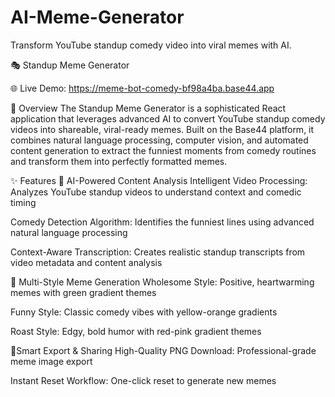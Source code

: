 # AI-Meme-Generator
Transform YouTube standup comedy video into viral memes with AI.

🎭 Standup Meme Generator

🌐 Live Demo: https://meme-bot-comedy-bf98a4ba.base44.app

🎯 Overview
The Standup Meme Generator is a sophisticated React application that leverages advanced AI to convert YouTube standup comedy videos into shareable, viral-ready memes. Built on the Base44 platform, it combines natural language processing, computer vision, and automated content generation to extract the funniest moments from comedy routines and transform them into perfectly formatted memes.

✨ Features
🤖 AI-Powered Content Analysis
Intelligent Video Processing: Analyzes YouTube standup videos to understand context and comedic timing

Comedy Detection Algorithm: Identifies the funniest lines using advanced natural language processing

Context-Aware Transcription: Creates realistic standup transcripts from video metadata and content analysis

🎨 Multi-Style Meme Generation
Wholesome Style: Positive, heartwarming memes with green gradient themes

Funny Style: Classic comedy vibes with yellow-orange gradients

Roast Style: Edgy, bold humor with red-pink gradient themes

🔧Smart Export & Sharing
High-Quality PNG Download: Professional-grade meme image export

Instant Reset Workflow: One-click reset to generate new memes
